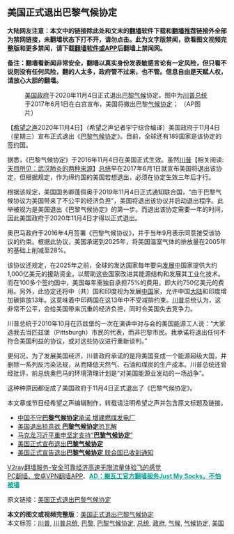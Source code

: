  <h2>美国正式退出巴黎气候协定</h2> <p class="notice"><b>大陆网友注意：本文中的链接除此处和文末的<a href="https://github.com/bannedbook/fanqiang" >翻墙</a>软件下载和<a href="https://github.com/killgcd/justmysocks/blob/master/README.md">翻墙推荐</a>链接外全部为禁网链接，未翻墙状态下打不开，请勿点击。此为文字版禁闻，欲看图文视频完整版和更多禁闻，请下载<a href="https://github.com/bannedbook/fanqiang">翻墙软件或APP</a>后翻墙上禁闻网。</p><p>备注：翻墙看新闻非常安全，翻墙以真实身份发表敏感言论有一定风险，但只看不说则没有任何风险，翻的人太多，政府管不过来，也不管。信息自由是天赋人权，请放心大胆的翻墙。</b></p>  <div class="entry"> <figure><figcaption><a href="https://www.bannedbook.org/bnews/tag/%e7%be%8e%e5%9b%bd/" class="st_tag internal_tag" rel="tag" title="标签 美国 下的日志">美国</a><a href="https://www.bannedbook.org/bnews/tag/%e6%94%bf%e5%ba%9c/" class="st_tag internal_tag" rel="tag" title="标签 政府 下的日志">政府</a>于2020年11月4日正式退出<a href="https://www.bannedbook.org/bnews/tag/%e5%b7%b4%e9%bb%8e/" class="st_tag internal_tag" rel="tag" title="标签 巴黎 下的日志">巴黎</a><a href="https://www.bannedbook.org/bnews/tag/%e6%b0%94%e5%80%99/" class="st_tag internal_tag" rel="tag" title="标签 气候 下的日志">气候</a>协定。图中为<a href="https://www.bannedbook.org/bnews/tag/%E5%B7%9D%E6%99%AE%E6%80%BB%E7%BB%9F/" class="st_tag internal_tag" rel="tag" title="标签 川普总统 下的日志">川普总统</a>于2017年6月1日在白宫宣布，美国将撤出巴黎<a href="https://www.bannedbook.org/bnews/tag/%E6%B0%94%E5%80%99%E5%8D%8F%E5%AE%9A/" class="st_tag internal_tag" rel="tag" title="标签 气候协定 下的日志">气候协定</a>； （AP图片）</figcaption></figure> <p>【<span class='wp_keywordlink_affiliate'><a href="https://www.soundofhope.org" title="希望之声" target="_blank">希望之声</a></span>2020年11月4日】（希望之声记者宇宁综合编译）美国政府于11月4日（星期三）宣布正式退出《<a href="https://www.bannedbook.org/bnews/tag/%e5%b7%b4%e9%bb%8e%e6%b0%94%e5%80%99%e5%8d%8f%e5%ae%9a/" class="st_tag internal_tag" rel="tag" title="标签 巴黎气候协定 下的日志">巴黎气候协定</a>》。目前，全球还有189国家是该协定的签约国。</p> <p>据悉，《巴黎气候协定》于2016年11月4日在美国正式生效。虽然<span class='wp_keywordlink'><a href="https://www.bannedbook.org/bnews/comments/20200816/1381118.html" title="天目所见：川普将再赢总统大选 共和党掌参众两院" target="_blank">川普</a></span>【相关阅读:<a href='https://www.bannedbook.org/bnews/comments/20200816/1381123.html' target='_blank'>天目所见：武汉肺炎的两种来源</a>】<a href="https://www.bannedbook.org/bnews/tag/%e6%80%bb%e7%bb%9f/" class="st_tag internal_tag" rel="tag" title="标签 总统 下的日志">总统</a>早在2017年6月1日就宣布美国将退出该协定，但根据规定，作为缔约国的美国若想退出，必须在协定生效三年后才行。</p> <p>根据该规定，美国国务卿蓬佩奥于2019年11月4日正式通知联合国，“由于巴黎气候协议为美国带来了不公平的经济负担”，美国将退出该协议并启动退出程序。此举被视为是美国退出《巴黎气候协定》的第一步。而退出该协定需要一年的时间，因此美国政府于2020年11月4日才得以正式退出。</p>  <p>奥巴马政府于2016年4月签署《巴黎气候协议》，并于当年9月表示同意接受该协议的约束。根据此协议，美国承诺到2025年，将美国温室气体的排放量在2005年的基础上削减至28%。</p> <p>该协议还规定，在2025年之前，全球的发达国家每年要向<span class='wp_keywordlink'><a href="https://www.bannedbook.org/forum11/topic335.html" title="禁片：发展中出现的问题，只能靠发展解决？" target="_blank">发展中</a></span>国家提供大约1,000亿美元的援助资金，以帮助这些国家改进其能源结构和发展其工业化技术。而在100多个签约国中，美国每年需独自承担75%的费用，即大约750亿美元的费用。另外，此协定还将中（共）国和印度视为发展<span class='wp_keywordlink_affiliate'><a href="https://www.bannedbook.org/" title="中国" target="_blank">中国</a></span>家，允许中国<span class='wp_keywordlink_affiliate'><a href="https://www.bannedbook.org/" title="大陆" target="_blank">大陆</a></span>和印度增加碳排放13年。这意味着中印两国在这13年中不受减排约束。<a href="https://www.bannedbook.org/bnews/tag/%e5%b7%9d%e6%99%ae/" class="st_tag internal_tag" rel="tag" title="标签 川普 下的日志">川普</a>总统认为，这非常不公平，会给美国带来沉重的经济负担，同时令美国失去竞争力。</p> <p>川普总统于2010年10月在匹兹堡的一次在演讲中对与会的美国能源工人说：“大家选我去当匹兹堡（Pittsburgh）市民的代表，而非巴黎市民。我承诺将退出任何不符合美国利益的协议，或对这些协议进行重新谈判。”</p>  <p>更何况，为了发展美国经济，川普政府承诺的是将美国变成一个能源超级大国，并删除一系列反污染法规，从而降低天然气、石油和煤炭的生产成本。川普总统还曾经批评，前总统奥巴马的环境清理计划是“对美国能源业发动的一场战争”。</p> <p>这种种原因都促成了美国政府于11月4日正式退出了《巴黎气候协定》。</p> <p>本文章或节目经希望之声编辑制作，转载请注明希望之声并包含原文标题及链接。</p>  <ul class='op-related-articles' title='相关阅读'> <li><a href='https://www.bannedbook.org/bnews/comments/20191120/1227140.html' target='_blank'>中国不守<b>巴黎气候协定</b>承诺 增建燃煤发电厂</a></li> <li><a href='https://www.bannedbook.org/bnews/worldnews/20191109/1220092.html' target='_blank'>美国退出损意欲 <b>巴黎气候协定</b>恐瓦解</a></li> <li><a href='https://www.bannedbook.org/bnews/baitai/20191107/1218995.html' target='_blank'>马克龙习近平重申坚定支持“<b>巴黎气候协定</b>”</a></li> <li><a href='https://www.bannedbook.org/bnews/worldnews/usa/20191105/1218205.html' target='_blank'>美国正式宣布退出<b>巴黎气候协定</b></a></li> <li><a href='https://www.bannedbook.org/bnews/worldnews/20191105/1218117.html' target='_blank'>美国正式宣告退出<b>巴黎气候协定</b> 联合国已收到通知</a></li> </ul> <p class="texttj"> <a href="https://www.bannedbook.org/forum23/topic22702.html" target="_blank">V2ray翻墙服务-安全可靠经济高速无限流量体验飞的感觉</a><br/> <a href="https://github.com/bannedbook/fanqiang/wiki/%E7%A6%81%E9%97%BB%E7%BD%91%E5%AE%89%E5%8D%93%E7%BF%BB%E5%A2%99%E6%96%B0%E9%97%BBAPP" target="_blank">PC翻墙、安卓VPN翻墙APP</a>、<span onclick="window.open('https://github.com/killgcd/justmysocks/blob/master/README.md')" style="font-weight:bold;color:#00A191;cursor:pointer;text-decoration:underline;outline:none">AD：搬瓦工官方翻墙服务Just My Socks，不怕被墙</span></p><p>原文链接：<a class="src_link"  href="https://www.soundofhope.org/post/439417" target="_blank">美国正式退出巴黎气候协定</a></p><a name='sharetosocial'></a>       <div><b>本文的图文或视频完整版</b>：<a href='https://www.bannedbook.org/bnews/comments/20201105/1426014.html'>美国正式退出巴黎气候协定</a></div>  </div><!--END ENTRY--> <div class="postfooter"> <div>本文标签：<a href="https://www.bannedbook.org/bnews/tag/%e5%b7%9d%e6%99%ae/" rel="tag">川普</a>, <a href="https://www.bannedbook.org/bnews/tag/%E5%B7%9D%E6%99%AE%E6%80%BB%E7%BB%9F/" rel="tag">川普总统</a>, <a href="https://www.bannedbook.org/bnews/tag/%e5%b7%b4%e9%bb%8e/" rel="tag">巴黎</a>, <a href="https://www.bannedbook.org/bnews/tag/%e5%b7%b4%e9%bb%8e%e6%b0%94%e5%80%99%e5%8d%8f%e5%ae%9a/" rel="tag">巴黎气候协定</a>, <a href="https://www.bannedbook.org/bnews/tag/%e6%80%bb%e7%bb%9f/" rel="tag">总统</a>, <a href="https://www.bannedbook.org/bnews/tag/%e6%94%bf%e5%ba%9c/" rel="tag">政府</a>, <a href="https://www.bannedbook.org/bnews/tag/%e6%b0%94%e5%80%99/" rel="tag">气候</a>, <a href="https://www.bannedbook.org/bnews/tag/%E6%B0%94%E5%80%99%E5%8D%8F%E5%AE%9A/" rel="tag">气候协定</a>, <a href="https://www.bannedbook.org/bnews/tag/%e7%be%8e%e5%9b%bd/" rel="tag">美国</a></div>  </div><!--END POSTFOOTER--> 